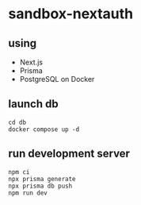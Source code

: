 # sandbox-nextauth

## using

- Next.js
- Prisma
- PostgreSQL on Docker

## launch db

```terminal
cd db
docker compose up -d
```

## run development server

```teminal
npm ci
npx prisma generate
npx prisma db push
npm run dev
```
